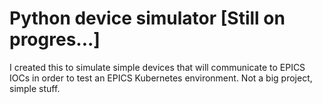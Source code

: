 # Python device simulator [Still on progres...]

I created this to simulate simple devices that will communicate to EPICS IOCs in order to test an EPICS Kubernetes environment.
Not a big project, simple stuff.

